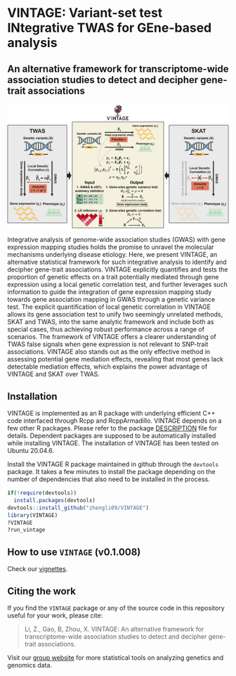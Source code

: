 # VINTAGE: Variant-set test INtegrative TWAS for GEne-based analysis

## An alternative framework for transcriptome-wide association studies to detect and decipher gene-trait associations

![scheme](https://github.com/zhengli09/VINTAGE/blob/master/docs/schematic.png)

<p align="justify">

Integrative analysis of genome-wide association studies (GWAS) with gene
expression mapping studies holds the promise to unravel the molecular
mechanisms underlying disease etiology. Here, we present VINTAGE, an
alternative statistical framework for such integrative analysis to identify
and decipher gene-trait associations. VINTAGE explicitly quantifies and
tests the proportion of genetic effects on a trait potentially mediated
through gene expression using a local genetic correlation test, and
further leverages such information to guide the integration of gene
expression mapping study towards gene association mapping in GWAS
through a genetic variance test. The explicit quantification of local
genetic correlation in VINTAGE allows its gene association test to unify
two seemingly unrelated methods, SKAT and TWAS, into the same analytic
framework and include both as special cases, thus achieving robust
performance across a range of scenarios. The framework of VINTAGE offers
a clearer understanding of TWAS false signals when gene expression is not
relevant to SNP-trait associations. VINTAGE also stands out as the only
effective method in assessing potential gene mediation effects, revealing
that most genes lack detectable mediation effects, which explains the power
advantage of VINTAGE and SKAT over TWAS.

</p>

## Installation

VINTAGE is implemented as an R package with underlying efficient C++
code interfaced through Rcpp and RcppArmadillo. VINTAGE depends on a few
other R packages. Please refer to the package
[DESCRIPTION](https://github.com/zhengli09/VINTAGE/blob/master/DESCRIPTION)
file for details. Dependent packages are supposed to be automatically
installed while installing VINTAGE. The installation of VINTAGE has been
tested on Ubuntu 20.04.6.

Install the VINTAGE R package maintained in github through the
`devtools` package. It takes a few minutes to install the package
depending on the number of dependencies that also need to be installed
in the process.

``` r
if(!require(devtools))
  install.packages(devtools)
devtools::install_github("zhengli09/VINTAGE")
library(VINTAGE)
?VINTAGE
?run_vintage
```

## How to use `VINTAGE` (v0.1.008)

Check our [vignettes](https://zhengli09.github.io/VINTAGE-analysis/).

## Citing the work

If you find the `VINTAGE` package or any of the source code in this
repository useful for your work, please cite:

> Li, Z., Gao, B, Zhou, X. VINTAGE: An alternative framework for
> transcriptome-wide association studies to detect and decipher
> gene-trait associations.

Visit our [group website](https://xiangzhou.github.io/) for more
statistical tools on analyzing genetics and genomics data.
